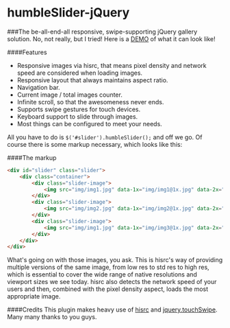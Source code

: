 humbleSlider-jQuery
===================

###The be-all-end-all responsive, swipe-supporting jQuery gallery solution.
No, not really, but I tried!
Here is a [DEMO](http://humbleslider.webnitr.at/) of what it can look like!

####Features
* Responsive images via hisrc, that means pixel density and network speed are considered when loading images.
* Responsive layout that always maintains aspect ratio.
* Navigation bar.
* Current image / total images counter.
* Infinite scroll, so that the awesomeness never ends.
* Supports swipe gestures for touch devices.
* Keyboard support to slide through images.
* Most things can be configured to meet your needs.

All you have to do is `$('#slider').humbleSlider();` and off we go.
Of course there is some markup necessary, which looks like this:

####The markup
```html
<div id="slider" class="slider">
    <div class="container">
        <div class="slider-image">
            <img src="img/img1.jpg" data-1x="img/img1@1x.jpg" data-2x="img/img1@2x.jpg">
        </div>
        <div class="slider-image">
            <img src="img/img2.jpg" data-1x="img/img2@1x.jpg" data-2x="img/img2@2x.jpg">
        </div>
        <div class="slider-image">
            <img src="img/img1.jpg" data-1x="img/img3@1x.jpg" data-2x="img/img3@2x.jpg">
        </div>
    </div>
</div>
```
What's going on with those images, you ask. This is hisrc's way of providing multiple versions of the same image, from low res to std res to high res, which is essential to cover the wide range of native resolutions and viewport sizes we see today. hisrc also detects the network speed of your users and then, combined with the pixel density aspect, loads the most appropriate image.

####Credits
This plugin makes heavy use of [hisrc](https://github.com/teleject/hisrc) and [jquery.touchSwipe](https://github.com/mattbryson/TouchSwipe-Jquery-Plugin). Many many thanks to you guys.
